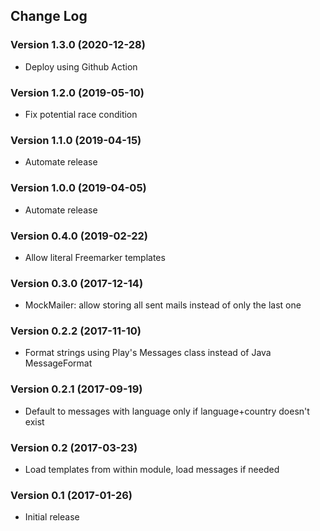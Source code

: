 ## Change Log
### Version 1.3.0 (2020-12-28)
- Deploy using Github Action
### Version 1.2.0 (2019-05-10)
- Fix potential race condition
### Version 1.1.0 (2019-04-15)
- Automate release
### Version 1.0.0 (2019-04-05)
- Automate release
### Version 0.4.0 (2019-02-22)
- Allow literal Freemarker templates
### Version 0.3.0 (2017-12-14)
- MockMailer: allow storing all sent mails instead of only the last one
### Version 0.2.2 (2017-11-10)
- Format strings using Play's Messages class instead of Java MessageFormat
### Version 0.2.1 (2017-09-19)
- Default to messages with language only if language+country doesn't exist
### Version 0.2 (2017-03-23)
- Load templates from within module, load messages if needed
### Version 0.1 (2017-01-26)
- Initial release
